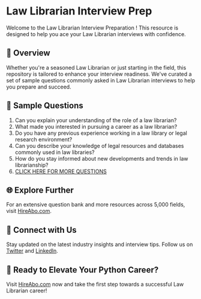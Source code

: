 # Law Librarian Interview Prep

Welcome to the Law Librarian Interview Preparation ! This resource is designed to help you ace your Law Librarian interviews with confidence.

## 🚀 Overview

Whether you're a seasoned Law Librarian or just starting in the field, this repository is tailored to enhance your interview readiness. We've curated a set of sample questions commonly asked in Law Librarian interviews to help you prepare and succeed.

## 📝 Sample Questions

1. Can you explain your understanding of the role of a law librarian?
2. What made you interested in pursuing a career as a law librarian?
3. Do you have any previous experience working in a law library or legal research environment?
4. Can you describe your knowledge of legal resources and databases commonly used in law libraries?
5. How do you stay informed about new developments and trends in law librarianship?
6. [CLICK HERE FOR MORE QUESTIONS](https://hireabo.com/job/18_0_12/Law%20Librarian)

## 🌐 Explore Further

For an extensive question bank and more resources across 5,000 fields, visit [HireAbo.com](https://www.hireabo.com).

## 📱 Connect with Us

Stay updated on the latest industry insights and interview tips. Follow us on [Twitter](https://twitter.com/hireabo) and [LinkedIn](https://www.linkedin.com/in/hire-abo-3609972a8/).

## 🚀 Ready to Elevate Your Python Career?

Visit [HireAbo.com](https://www.hireabo.com) now and take the first step towards a successful Law Librarian career!